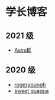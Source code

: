 # 学长博客

## 2021 级

- [AsindE](https://www.cnblogs.com/slwang/)

## 2020 级

- [rogeryoungh](https://rogery.dev/)
- [sweet guagua](https://sweet-guagua.github.io/blog/)
